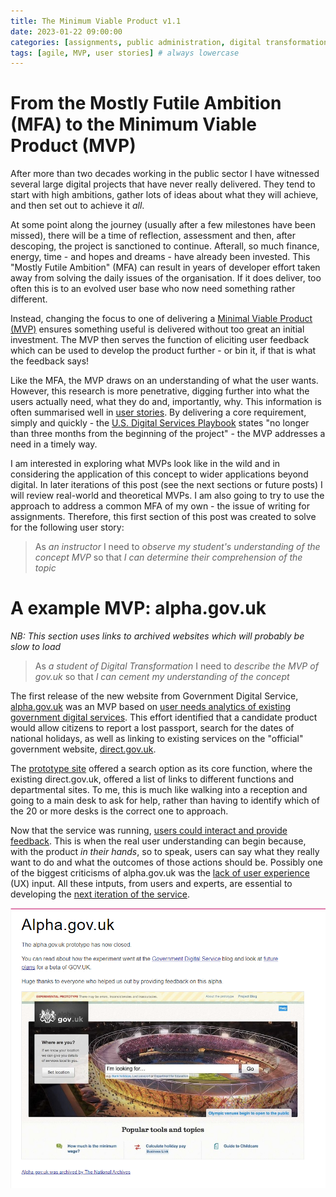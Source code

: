 ```yaml
---
title: The Minimum Viable Product v1.1
date: 2023-01-22 09:00:00 
categories: [assignments, public administration, digital transformation]
tags: [agile, MVP, user stories] # always lowercase
---
```

# From the Mostly Futile Ambition (MFA) to the Minimum Viable Product (MVP)
 
After more than two decades working in the public sector I have witnessed several large digital projects that have never really delivered. They tend to start with high ambitions, gather lots of ideas about what they will achieve, and then set out to achieve it _all_.

At some point along the journey (usually after a few milestones have been missed), there will be a time of reflection, assessment and then, after descoping, the project is sanctioned to continue. Afterall, so much finance, energy, time - and hopes and dreams - have already been invested. This "Mostly Futile Ambition" (MFA) can result in years of developer effort taken away from solving the daily issues of the organisation. If it does deliver, too often this is to an evolved user base who now need something rather different.

Instead, changing the focus to one of delivering a [Minimal Viable Product (MVP)](https://en.wikipedia.org/wiki/Minimum_viable_product) ensures something useful is delivered without too great an initial investment. The MVP then serves the function of eliciting user feedback which can be used to develop the product further - or bin it, if that is what the feedback says!

Like the MFA, the MVP draws on an understanding of what the user wants. However, this research is more penetrative, digging further into what the users actually need, what they do and, importantly, why. This information is often summarised well in [user stories](https://www.gov.uk/service-manual/agile-delivery/writing-user-stories). By delivering a core requirement, simply and quickly - the [U.S. Digital Services Playbook](https://playbook.cio.gov/) states "no longer than three months from the beginning of the project" - the MVP addresses a need in a timely way.

I am interested in exploring what MVPs look like in the wild and in considering the application of this concept to wider applications beyond digital. In later iterations of this post (see the next sections or future posts) I will review real-world and theoretical MVPs. I am also going to try to use the approach to address a common MFA of my own - the issue of writing for assignments. Therefore, this first section of this post was created to solve for the following user story:

> As _an instructor_ I need to _observe my student's understanding of the concept MVP_ so that _I can determine their comprehension of the topic_

# A example MVP: alpha.gov.uk

_NB: This section uses links to archived websites which will probably be slow to load_

> As _a student of Digital Transformation_ I need to _describe the MVP of gov.uk_ so that _I can cement my understanding of the concept_ 

The first release of the new website from Government Digital Service, [alpha.gov.uk](https://webarchive.nationalarchives.gov.uk/ukgwa/20111004104546/http://alpha.gov.uk/) was an MVP based on [user needs analytics of existing government digital services](https://web.archive.org/web/20120403153730/http://digital.cabinetoffice.gov.uk/2011/05/23/what-was-the-evidence-users-information-needs-and-analytics/). This effort identified that a candidate product would allow citizens to report a lost passport, search for the dates of national holidays, as well as linking to existing services on the "official" government website, [direct.gov.uk](https://web.archive.org/web/20050206042150/http://www.direct.gov.uk/Homepage/fs/en). 

The [prototype site](https://gds.blog.gov.uk/about-alpha/) offered a search option as its core function, where the existing direct.gov.uk, offered a list of links to different functions and departmental sites. To me, this is much like walking into a reception and going to a main desk to ask for help, rather than having to identify which of the 20 or more desks is the correct one to approach.

Now that the service was running, [users could interact and provide feedback](digital.cabinetoffice.gov.uk/2011/07/29/alpha-gov-uk-wrap-up/). This is when the real user understanding can begin because, with the product _in their hands_, so to speak, users can say what they really want to do and what the outcomes of those actions should be. Possibly one of the biggest criticisms of alpha.gov.uk was the [lack of user experience](https://web.archive.org/web/20120403153730/http://www.disambiguity.com/alphagov/) (UX) input. All these intputs, from users and experts, are essential to developing the [next iteration of the service](https://web.archive.org/web/20111205164903/http://digital.cabinetoffice.gov.uk/2011/08/11/gov-uk-from-alpha-to-beta/).






[//]: # (These user needs can be prioritised to draw out the most useful and important fuctions, as well as any essential dependencies. Once the core user need has been understood, and the service features that are essential to meet this need have been identified, work can start on building the MVP that will solve a whole problem for users.)

[//]: # (Solving a whole problem for users GovUKAgileDelivery)

[//]: # (deliver business value quickly and frequently Schwartz2017, Chapter 3)

[//]: # (creates feedback loop)

[//]: # (short feedback cycles)


[//]: # ([The alpha.gov.uk website, accessed on web.archive.org]../assets/img/alpha.gov.uk_wayback_2011-05-11.png)
![The alpha.gov.uk website, accessed on web.archive.org](/assets/img/alpha.gov.uk_wayback_2011-05-11.png)